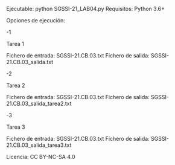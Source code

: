 Ejecutable: python SGSSI-21_LAB04.py
Requisitos: Python 3.6+

Opciones de ejecución:


-1 

Tarea 1

Fichero de entrada: SGSSI-21.CB.03.txt
Fichero de salida: SGSSI-21.CB.03_salida.txt

-2

Tarea 2

Fichero de entrada: SGSSI-21.CB.03.txt
Fichero de salida: SGSSI-21.CB.03_salida_tarea2.txt

-3 

Tarea 3

Fichero de entrada: SGSSI-21.CB.03.txt
Fichero de salida: SGSSI-21.CB.03_salida_tarea3.txt

Licencia: CC BY-NC-SA 4.0
